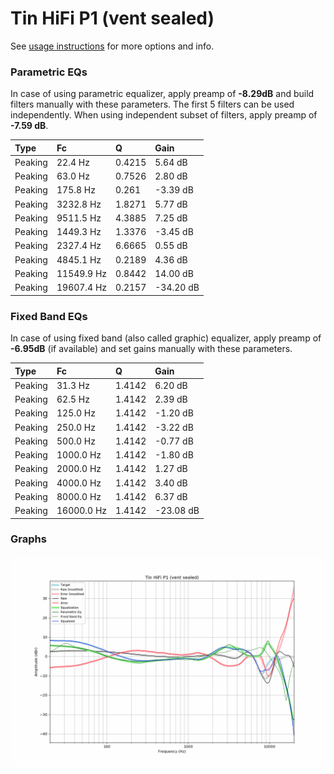 # Tin HiFi P1 (vent sealed)
See [usage instructions](https://github.com/jaakkopasanen/AutoEq#usage) for more options and info.

### Parametric EQs
In case of using parametric equalizer, apply preamp of **-8.29dB** and build filters manually
with these parameters. The first 5 filters can be used independently.
When using independent subset of filters, apply preamp of **-7.59 dB**.

| Type    | Fc         |      Q | Gain      |
|:--------|:-----------|:-------|:----------|
| Peaking | 22.4 Hz    | 0.4215 | 5.64 dB   |
| Peaking | 63.0 Hz    | 0.7526 | 2.80 dB   |
| Peaking | 175.8 Hz   | 0.261  | -3.39 dB  |
| Peaking | 3232.8 Hz  | 1.8271 | 5.77 dB   |
| Peaking | 9511.5 Hz  | 4.3885 | 7.25 dB   |
| Peaking | 1449.3 Hz  | 1.3376 | -3.45 dB  |
| Peaking | 2327.4 Hz  | 6.6665 | 0.55 dB   |
| Peaking | 4845.1 Hz  | 0.2189 | 4.36 dB   |
| Peaking | 11549.9 Hz | 0.8442 | 14.00 dB  |
| Peaking | 19607.4 Hz | 0.2157 | -34.20 dB |

### Fixed Band EQs
In case of using fixed band (also called graphic) equalizer, apply preamp of **-6.95dB**
(if available) and set gains manually with these parameters.

| Type    | Fc         |      Q | Gain      |
|:--------|:-----------|:-------|:----------|
| Peaking | 31.3 Hz    | 1.4142 | 6.20 dB   |
| Peaking | 62.5 Hz    | 1.4142 | 2.39 dB   |
| Peaking | 125.0 Hz   | 1.4142 | -1.20 dB  |
| Peaking | 250.0 Hz   | 1.4142 | -3.22 dB  |
| Peaking | 500.0 Hz   | 1.4142 | -0.77 dB  |
| Peaking | 1000.0 Hz  | 1.4142 | -1.80 dB  |
| Peaking | 2000.0 Hz  | 1.4142 | 1.27 dB   |
| Peaking | 4000.0 Hz  | 1.4142 | 3.40 dB   |
| Peaking | 8000.0 Hz  | 1.4142 | 6.37 dB   |
| Peaking | 16000.0 Hz | 1.4142 | -23.08 dB |

### Graphs
![](./Tin%20HiFi%20P1%20(vent%20sealed).png)